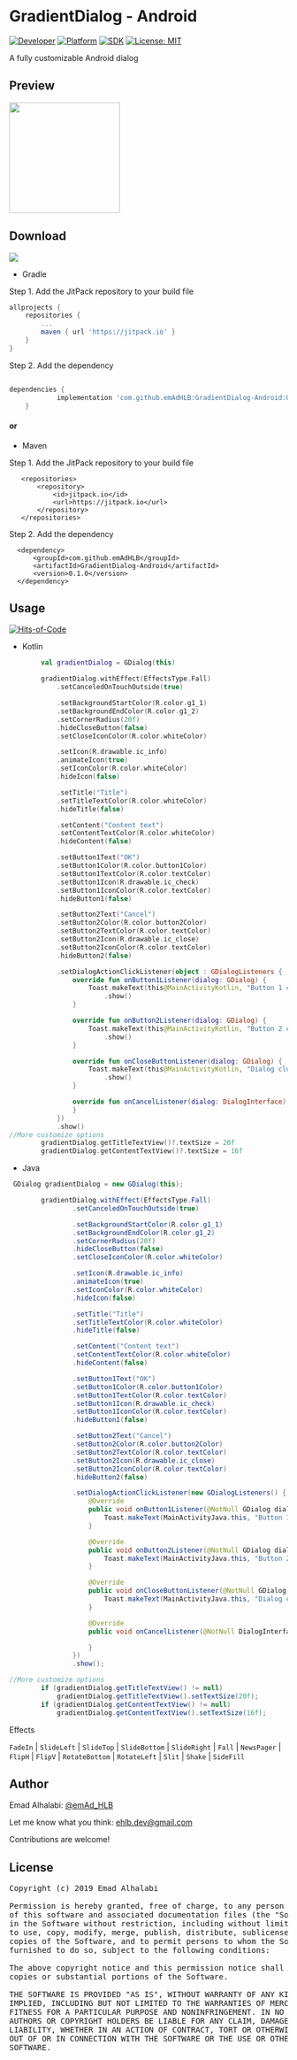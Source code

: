 # GradientDialog - Android

[![Developer](https://img.shields.io/badge/Developer-eHLB-%23117243?style=for-the-badge)](https://github.com/Nightonke)
[![Platform](https://img.shields.io/badge/Platform-Android-%117243?style=for-the-badge)](https://www.android.com)
[![SDK](https://img.shields.io/badge/SKD-17+-%231771F1?style=for-the-badge)](https://www.android.com)
[![License: MIT](https://img.shields.io/badge/License-MIT-yellow.svg?style=for-the-badge)](https://opensource.org/licenses/MIT)

A fully customizable Android dialog

## Preview

<img src="https://github.com/emAdHLB/GradientDialog-Android/blob/master/images/3.gif" width="200">

## Download
[![](https://jitpack.io/v/emAdHLB/GradientDialog-Android.svg)](https://jitpack.io/#emAdHLB/GradientDialog-Android)

-  Gradle

Step 1. Add the JitPack repository to your build file
```gradle
allprojects {
	repositories {
		...
		maven { url 'https://jitpack.io' }
	}
}
```

Step 2. Add the dependency

```gradle

dependencies {
	        implementation 'com.github.emAdHLB:GradientDialog-Android:0.1.0'
	}
```

#### or

- Maven

 Step 1. Add the JitPack repository to your build file 
 
 ```maven
	<repositories>
		<repository>
		    <id>jitpack.io</id>
		    <url>https://jitpack.io</url>
		</repository>
	</repositories>
```
Step 2. Add the dependency

  ```maven
	<dependency>
	    <groupId>com.github.emAdHLB</groupId>
	    <artifactId>GradientDialog-Android</artifactId>
	    <version>0.1.0</version>
	</dependency>
```
## Usage

[![Hits-of-Code](https://hitsofcode.com/github/emAdHLB/GradientDialog-Android)](https://hitsofcode.com/view/github/emAdHLB/GradientDialog-Android)

- Kotlin

```kotlin
        val gradientDialog = GDialog(this)

        gradientDialog.withEffect(EffectsType.Fall)
            .setCanceledOnTouchOutside(true)

            .setBackgroundStartColor(R.color.g1_1)
            .setBackgroundEndColor(R.color.g1_2)
            .setCornerRadius(20f)
            .hideCloseButton(false)
            .setCloseIconColor(R.color.whiteColor)

            .setIcon(R.drawable.ic_info)
            .animateIcon(true)
            .setIconColor(R.color.whiteColor)
            .hideIcon(false)

            .setTitle("Title")
            .setTitleTextColor(R.color.whiteColor)
            .hideTitle(false)

            .setContent("Content text")
            .setContentTextColor(R.color.whiteColor)
            .hideContent(false)

            .setButton1Text("OK")
            .setButton1Color(R.color.button1Color)
            .setButton1TextColor(R.color.textColor)
            .setButton1Icon(R.drawable.ic_check)
            .setButton1IconColor(R.color.textColor)
            .hideButton1(false)

            .setButton2Text("Cancel")
            .setButton2Color(R.color.button2Color)
            .setButton2TextColor(R.color.textColor)
            .setButton2Icon(R.drawable.ic_close)
            .setButton2IconColor(R.color.textColor)
            .hideButton2(false)

            .setDialogActionClickListener(object : GDialogListeners {
                override fun onButton1Listener(dialog: GDialog) {
                    Toast.makeText(this@MainActivityKotlin, "Button 1 clicked", Toast.LENGTH_SHORT)
                        .show()
                }

                override fun onButton2Listener(dialog: GDialog) {
                    Toast.makeText(this@MainActivityKotlin, "Button 2 clicked", Toast.LENGTH_SHORT)
                        .show()
                }

                override fun onCloseButtonListener(dialog: GDialog) {
                    Toast.makeText(this@MainActivityKotlin, "Dialog closed", Toast.LENGTH_SHORT)
                        .show()
                }

                override fun onCancelListener(dialog: DialogInterface) {
                }
            })
            .show()
//More customize options
        gradientDialog.getTitleTextView()?.textSize = 20f
        gradientDialog.getContentTextView()?.textSize = 16f
```

- Java

```java
 GDialog gradientDialog = new GDialog(this);

        gradientDialog.withEffect(EffectsType.Fall)
                .setCanceledOnTouchOutside(true)

                .setBackgroundStartColor(R.color.g1_1)
                .setBackgroundEndColor(R.color.g1_2)
                .setCornerRadius(20f)
                .hideCloseButton(false)
                .setCloseIconColor(R.color.whiteColor)

                .setIcon(R.drawable.ic_info)
                .animateIcon(true)
                .setIconColor(R.color.whiteColor)
                .hideIcon(false)

                .setTitle("Title")
                .setTitleTextColor(R.color.whiteColor)
                .hideTitle(false)

                .setContent("Content text")
                .setContentTextColor(R.color.whiteColor)
                .hideContent(false)

                .setButton1Text("OK")
                .setButton1Color(R.color.button1Color)
                .setButton1TextColor(R.color.textColor)
                .setButton1Icon(R.drawable.ic_check)
                .setButton1IconColor(R.color.textColor)
                .hideButton1(false)

                .setButton2Text("Cancel")
                .setButton2Color(R.color.button2Color)
                .setButton2TextColor(R.color.textColor)
                .setButton2Icon(R.drawable.ic_close)
                .setButton2IconColor(R.color.textColor)
                .hideButton2(false)

                .setDialogActionClickListener(new GDialogListeners() {
                    @Override
                    public void onButton1Listener(@NotNull GDialog dialog) {
                        Toast.makeText(MainActivityJava.this, "Button 1 clicked", Toast.LENGTH_SHORT).show();
                    }

                    @Override
                    public void onButton2Listener(@NotNull GDialog dialog) {
                        Toast.makeText(MainActivityJava.this, "Button 2 clicked", Toast.LENGTH_SHORT).show();
                    }

                    @Override
                    public void onCloseButtonListener(@NotNull GDialog dialog) {
                        Toast.makeText(MainActivityJava.this, "Dialog closed", Toast.LENGTH_SHORT).show();
                    }

                    @Override
                    public void onCancelListener(@NotNull DialogInterface dialog) {

                    }
                })
                .show();

//More customize options
        if (gradientDialog.getTitleTextView() != null)
            gradientDialog.getTitleTextView().setTextSize(20f);
        if (gradientDialog.getContentTextView() != null)
            gradientDialog.getContentTextView().setTextSize(16f);
```

Effects 

`FadeIn` | `SlideLeft` | `SlideTop` | `SlideBottom` | `SlideRight` | `Fall` | `NewsPager` | `FlipH` | `FlipV` | `RotateBottom` | `RotateLeft` | `Slit` | `Shake` | `SideFill`

## Author

Emad Alhalabi: [@emAd_HLB](https://twitter.com/emAd_HLB)

Let me know what you think: [ehlb.dev@gmail.com](mailto:ehlb.dev@gmail.com)

Contributions are welcome!

## License

<pre>
Copyright (c) 2019 Emad Alhalabi

Permission is hereby granted, free of charge, to any person obtaining a copy
of this software and associated documentation files (the "Software"), to deal
in the Software without restriction, including without limitation the rights
to use, copy, modify, merge, publish, distribute, sublicense, and/or sell
copies of the Software, and to permit persons to whom the Software is
furnished to do so, subject to the following conditions:

The above copyright notice and this permission notice shall be included in all
copies or substantial portions of the Software.

THE SOFTWARE IS PROVIDED "AS IS", WITHOUT WARRANTY OF ANY KIND, EXPRESS OR
IMPLIED, INCLUDING BUT NOT LIMITED TO THE WARRANTIES OF MERCHANTABILITY,
FITNESS FOR A PARTICULAR PURPOSE AND NONINFRINGEMENT. IN NO EVENT SHALL THE
AUTHORS OR COPYRIGHT HOLDERS BE LIABLE FOR ANY CLAIM, DAMAGES OR OTHER
LIABILITY, WHETHER IN AN ACTION OF CONTRACT, TORT OR OTHERWISE, ARISING FROM,
OUT OF OR IN CONNECTION WITH THE SOFTWARE OR THE USE OR OTHER DEALINGS IN THE
SOFTWARE.
</pre>
